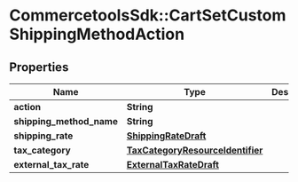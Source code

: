 # CommercetoolsSdk::CartSetCustomShippingMethodAction

## Properties
Name | Type | Description | Notes
------------ | ------------- | ------------- | -------------
**action** | **String** |  | [optional] 
**shipping_method_name** | **String** |  | [optional] 
**shipping_rate** | [**ShippingRateDraft**](ShippingRateDraft.md) |  | [optional] 
**tax_category** | [**TaxCategoryResourceIdentifier**](TaxCategoryResourceIdentifier.md) |  | [optional] 
**external_tax_rate** | [**ExternalTaxRateDraft**](ExternalTaxRateDraft.md) |  | [optional] 

